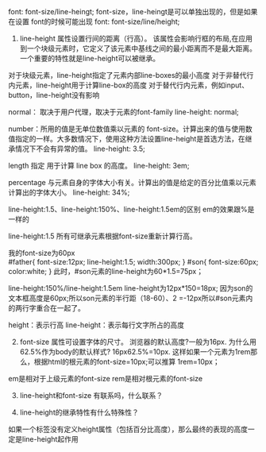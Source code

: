 font: font-size/line-heingt;
font-size，line-heingt是可以单独出现的，但是如果在设置 font的时候可能出现 font: font-size/line/height;

1. line-height 属性设置行间的距离（行高）。
该属性会影响行框的布局,在应用到一个块级元素时，它定义了该元素中基线之间的最小距离而不是最大距离。
一个重要的特性就是line-height可以被继承。

对于块级元素，line-height指定了元素内部line-boxes的最小高度
对于非替代行内元素，line-height用于计算line-box的高度
对于替代行内元素，例如input、button，line-height没有影响

normal： 取决于用户代理，取决于元素的font-family
line-height: normal;

number：所用的值是无单位数值乘以元素的 font-size。计算出来的值与使用数值指定的一样。大多数情况下，使用这种方法设置line-height是首选方法，在继承情况下不会有异常的值。
line-height: 3.5;

length
指定 用于计算 line box 的高度。
line-height: 3em;

percentage
与元素自身的字体大小有关。计算出的值是给定的百分比值乘以元素计算出的字体大小。
line-height: 34%;

line-height:1.5、line-height:150%、line-height:1.5em的区别
em的效果跟%是一样的

line-height:1.5
所有可继承元素根据font-size重新计算行高。
<div id="father">
    <div id="son">
        我的font-size为60px
    </div>
</div>
#father{
    font-size:12px;
    line-height:1.5;
    width:300px;
}
#son{
    font-size:60px;
    color:white;
}
此时，#son元素的line-height为60*1.5=75px；


line-height:150%/line-height:1.5em
line-height为12px*150=18px; 因为son的文本框高度是60px;所以son元素的半行距（18-60）、2
=-12px所以#son元素内的两行字重合在一起了。


height：表示行高
line-height：表示每行文字所占的高度   



2. font-size 属性可设置字体的尺寸。
浏览器的默认高度?一般为16px.
为什么用62.5%作为body的默认样式? 16px62.5%=10px.
这样如果一个元素为1rem那么，根据html的根元素的font-size=10px;可以推算 1rem=10px；


em是相对于上级元素的font-size
rem是相对根元素的font-size



3. line-height和font-size 有联系吗，什么联系？

4. line-height的继承特性有什么特殊性？

如果一个标签没有定义height属性（包括百分比高度），那么最终的表现的高度一定是line-height起作用


